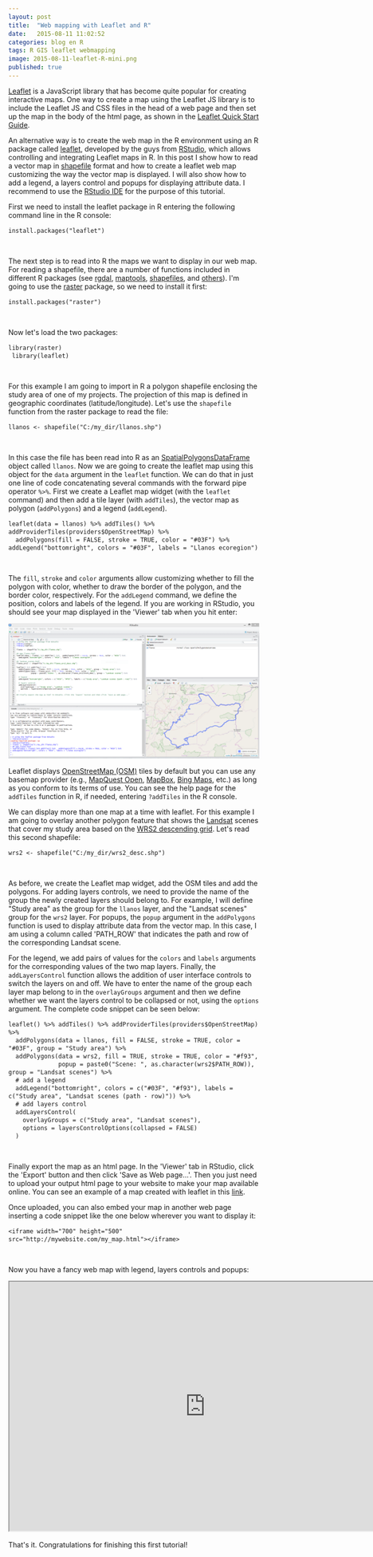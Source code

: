 ```yaml
---
layout: post
title:  "Web mapping with Leaflet and R"
date:   2015-08-11 11:02:52
categories: blog en R
tags: R GIS leaflet webmapping
image: 2015-08-11-leaflet-R-mini.png
published: true
---
```


[Leaflet] is a JavaScript library that has become quite popular for creating interactive maps. One way to create a map using the Leaflet JS library is to include the Leaflet JS and CSS files in the head of a web page and then set up the map in the body of the html page, as shown in the [Leaflet Quick Start Guide].

An alternative way is to create the web map in the R environment using an R package called [leaflet], developed by the guys from [RStudio], which allows controlling and integrating Leaflet maps in R. In this post I show how to read a vector map in [shapefile] format and how to create a leaflet web map customizing the way the vector map is displayed. I will also show how to add a legend, a layers control and popups for displaying attribute data. <!--more-->I recommend to use the [RStudio IDE] for the purpose of this tutorial.

First we need to install the leaflet package in R entering the following command line in the R console:

```
install.packages("leaflet")
```
<br>

The next step is to read into R the maps we want to display in our web map. For reading a shapefile, there are a number of functions included in different R packages (see [rgdal], [maptools], [shapefiles], and [others]). I'm going to use the [raster] package, so we need to install it first:

```
install.packages("raster")
```
<br>

Now let's load the two packages:

```
library(raster)
 library(leaflet)
```
<br>

For this example I am going to import in R a polygon shapefile enclosing the study area of one of my projects. The projection of this map is defined in geographic coordinates (latitude/longitude). Let's use the `shapefile` function from the raster package to read the file:

```
llanos <- shapefile("C:/my_dir/llanos.shp")
```
<br>

In this case the file has been read into R as an [SpatialPolygonsDataFrame] object called `llanos`. Now we are going to create the leaflet map using this object for the `data` argument in the `leaflet` function. We can do that in just one line of code concatenating several commands with the forward pipe operator `%>%`. First we create a Leaflet map widget (with the `leaflet` command) and then add a tile layer (with `addTiles`), the vector map as polygon (`addPolygons`) and a legend (`addLegend`).

```
leaflet(data = llanos) %>% addTiles() %>% addProviderTiles(providers$OpenStreetMap) %>% 
  addPolygons(fill = FALSE, stroke = TRUE, color = "#03F") %>% addLegend("bottomright", colors = "#03F", labels = "Llanos ecoregion")
```
<br>

The `fill`, `stroke` and `color` arguments allow customizing whether to fill the polygon with color, whether to draw the border of the polygon, and the border color, respectively. For the `addLegend` command, we define the position, colors and labels of the legend. If you are working in RStudio, you should see your map displayed in the 'Viewer' tab when you hit enter:

<a href="/images/2015-08-11-leaflet-R-fig-1.png"><img src="/images/2015-08-11-leaflet-R-fig-1.png" alt="Web map with leaflet" style="width:785px"></a>

Leaflet displays [OpenStreetMap (OSM)] tiles by default but you can use any basemap provider (e.g., [MapQuest Open], [MapBox], [Bing Maps], etc.) as long as you conform to its terms of use. You can see the help page for the `addTiles` function in R, if needed, entering `?addTiles` in the R console.

We can display more than one map at a time with leaflet. For this example I am going to overlay another polygon feature that shows the [Landsat] scenes that cover my study area based on the [WRS2 descending grid]. Let's read this second shapefile: 

```
wrs2 <- shapefile("C:/my_dir/wrs2_desc.shp")
```
<br>

As before, we create the Leaflet map widget, add the OSM tiles and add the polygons. For adding layers controls, we need to provide the name of the group the newly created layers should belong to. For example, I will define "Study area" as the group for the `llanos` layer, and the "Landsat scenes" group for the `wrs2` layer. For popups, the `popup` argument in the `addPolygons` function is used to display attribute data from the vector map. In this case, I am using a column called 'PATH_ROW' that indicates the path and row of the corresponding Landsat scene.

For the legend, we add pairs of values for the `colors` and `labels` arguments for the corresponding values of the two map layers. Finally, the `addLayersControl` function allows the addition of user interface controls to switch the layers on and off. We have to enter the name of the group each layer map belong to in the `overlayGroups` argument and then we define whether we want the layers control to be collapsed or not, using the `options` argument. The complete code snippet can be seen below:

```
leaflet() %>% addTiles() %>% addProviderTiles(providers$OpenStreetMap) %>%   
  addPolygons(data = llanos, fill = FALSE, stroke = TRUE, color = "#03F", group = "Study area") %>% 
  addPolygons(data = wrs2, fill = TRUE, stroke = TRUE, color = "#f93", 
              popup = paste0("Scene: ", as.character(wrs2$PATH_ROW)), group = "Landsat scenes") %>% 
  # add a legend
  addLegend("bottomright", colors = c("#03F", "#f93"), labels = c("Study area", "Landsat scenes (path - row)")) %>%   
  # add layers control
  addLayersControl(
    overlayGroups = c("Study area", "Landsat scenes"),
    options = layersControlOptions(collapsed = FALSE)
  )
```
<br>

Finally export the map as an html page. In the 'Viewer' tab in RStudio, click the 'Export' button and then click 'Save as Web page...'. Then you just need to upload your output html page to your website to make your map available online. You can see an example of a map created with leaflet in this [link][web map]. 

Once uploaded, you can also embed your map in another web page inserting a code snippet like the one below wherever you want to display it: 

```
<iframe width="700" height="500" src="http://mywebsite.com/my_map.html"></iframe>
```
<br>

Now you have a fancy web map with legend, layers controls and popups:

<iframe width="785" height="500" src="http://amsantac.github.io/extras/www/landsat_scenes.html"></iframe>

<br>

That's it. Congratulations for finishing this first tutorial! 

<a id="comments"></a>

[Leaflet]:                   http://leafletjs.com/
[RStudio]:                   https://www.rstudio.com/
[RStudio IDE]:               https://www.rstudio.com/products/rstudio/ 
[leaflet]:                   https://rstudio.github.io/leaflet/
[R environment]:             https://www.r-project.org/
[R language]:                https://www.r-project.org/
[rstudio_ss]:                /images/2015-08-11-leaflet-R-fig-1.png "Web map with leaflet"
[web map]:                   http://amsantac.github.io/extras/www/landsat_scenes.html
[OpenStreetMap (OSM)]:       http://www.openstreetmap.org/
[MapQuest Open]:             http://www.mapquest.com/
[MapBox]:                    https://www.mapbox.com/
[Bing Maps]:                 http://www.microsoft.com/maps/choose-your-bing-maps-API.aspx
[Leaflet Quick Start Guide]: http://leafletjs.com/examples/quick-start.html
[shapefile]:                 https://doc.arcgis.com/en/arcgis-online/reference/shapefiles.htm
[rgdal]:                     https://cran.r-project.org/package=rgdal
[maptools]:                  https://cran.r-project.org/package=maptools
[shapefiles]:                https://cran.r-project.org/package=shapefiles
[others]:                    http://gis.stackexchange.com/questions/118077/read-esri-shape-file-polygon-or-polyline-in-r-environment
[raster]:                    https://cran.r-project.org/package=raster
[SpatialPolygonsDataFrame]:  https://www.rdocumentation.org/packages/sp/versions/1.2-7/topics/SpatialPolygonsDataFrame-class
[Landsat]:                   http://landsat.usgs.gov/
[WRS2 descending grid]:      http://landsat.usgs.gov/tools_wrs-2_shapefile.php
